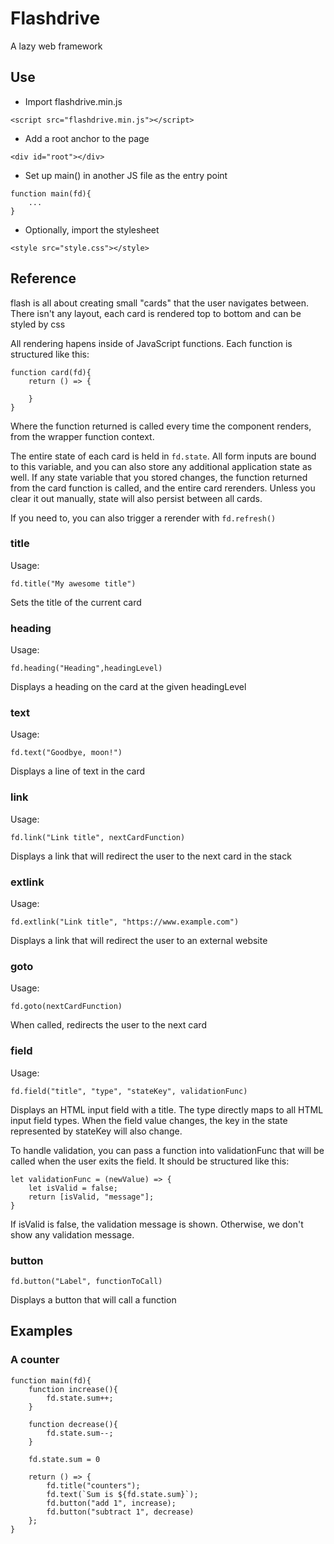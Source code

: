 # Flashdrive
A lazy web framework

## Use

* Import flashdrive.min.js
```
<script src="flashdrive.min.js"></script>
```

* Add a root anchor to the page
```
<div id="root"></div>
```

* Set up main() in another JS file as the entry point
```
function main(fd){
    ...
}
```

* Optionally, import the stylesheet
```
<style src="style.css"></style>
```

## Reference
flash is all about creating small "cards" that the user navigates between. There isn't any layout, each card is rendered top to bottom
and can be styled by css

All rendering hapens inside of JavaScript functions. Each function is structured like this:
```
function card(fd){
    return () => {
        
    }
}
```
Where the function returned is called every time the component renders, from the wrapper function context.

The entire state of each card is held in ```fd.state```. All form inputs are bound to this variable, and you can also store any additional application state as well. If any state variable that you stored changes, the function returned from the card function is called, and the entire card rerenders. Unless you clear it out manually, state will also persist between all cards. 

If you need to, you can also trigger a rerender with ```fd.refresh()```


### title
Usage:
```
fd.title("My awesome title")
```
Sets the title of the current card

### heading
Usage:
```
fd.heading("Heading",headingLevel)
```
Displays a heading on the card at the given headingLevel

### text
Usage:
```
fd.text("Goodbye, moon!")
```
Displays a line of text in the card

### link
Usage:
```
fd.link("Link title", nextCardFunction)
```
Displays a link that will redirect the user to the next card in the stack

### extlink
Usage:
```
fd.extlink("Link title", "https://www.example.com")
```
Displays a link that will redirect the user to an external website

### goto
Usage:
```
fd.goto(nextCardFunction)
```
When called, redirects the user to the next card

### field
Usage:
```
fd.field("title", "type", "stateKey", validationFunc)
```
Displays an HTML input field with a title. The type directly maps to all HTML input field types. When the field value changes, the key in the state represented by stateKey will also change.

To handle validation, you can pass a function into validationFunc that will be called when the user exits the field. It should be structured like this:
```
let validationFunc = (newValue) => {
    let isValid = false;
    return [isValid, "message"];
}
```
If isValid is false, the validation message is shown. Otherwise, we don't show any validation message. 

### button
```
fd.button("Label", functionToCall)
```
Displays a button that will call a function

## Examples

### A counter
```
function main(fd){
	function increase(){
		fd.state.sum++;
	}

    function decrease(){
		fd.state.sum--;
	}

	fd.state.sum = 0

	return () => {
		fd.title("counters");
		fd.text(`Sum is ${fd.state.sum}`);
		fd.button("add 1", increase);
        fd.button("subtract 1", decrease)
	};
}
```